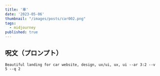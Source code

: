 ```yaml
---
title: '車'
date: '2023-05-06'
thumbnail: "/images/posts/car002.png"
tags:
  - midjourney
published: true
---
```


## 呪文（プロンプト）
```
Beautiful landing for car website, design, ux/ui, ux, ui --ar 3:2 --v 5 --q 2
```